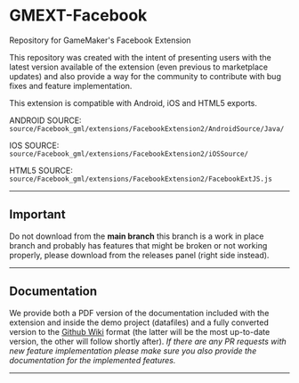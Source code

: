 # GMEXT-Facebook
Repository for GameMaker's Facebook Extension

This repository was created with the intent of presenting users with the latest version available of the extension (even previous to marketplace updates) and also provide a way for the community to contribute with bug fixes and feature implementation.

This extension is compatible with Android, iOS and HTML5 exports.

ANDROID SOURCE: `source/Facebook_gml/extensions/FacebookExtension2/AndroidSource/Java/`

IOS SOURCE: `source/Facebook_gml/extensions/FacebookExtension2/iOSSource/`

HTML5 SOURCE: `source/Facebook_gml/extensions/FacebookExtension2/FacebookExtJS.js`

---

## Important

Do not download from the **main branch** this branch is a work in place branch and probably has features that might be broken or not working properly, please download from the releases panel (right side instead).

---

## Documentation

We provide both a PDF version of the documentation included with the extension and inside the demo project (datafiles) and a fully converted version to the [Github Wiki](../../wiki) format (the latter will be the most up-to-date version, the other will follow shortly after). *If there are any PR requests with new feature implementation please make sure you also provide the documentation for the implemented features.*

---
